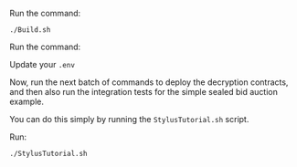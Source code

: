 Run the command:

```
./Build.sh
```

Run the command:



Update your `.env`

Now, run the next batch of commands to deploy the decryption contracts, and then also run the integration tests for the simple sealed bid auction example.

You can do this simply by running the `StylusTutorial.sh` script.

Run:

```
./StylusTutorial.sh
```

